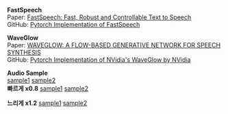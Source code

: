 **FastSpeech**  
Paper:   [FastSpeech: Fast, Robust and Controllable Text to Speech](https://arxiv.org/pdf/1905.09263.pdf)  
GitHub: [Pytorch Implementation of FastSpeech](https://github.com/xcmyz/FastSpeech)  

**WaveGlow**  
Paper:   [WAVEGLOW: A FLOW-BASED GENERATIVE NETWORK FOR SPEECH SYNTHESIS](https://arxiv.org/pdf/1811.00002.pdf)  
GitHub: [Pytorch Implementation of NVidia's WaveGlow by NVidia](https://github.com/NVIDIA/waveglow?fbclid=IwAR0o8oM_Ys4RRFvxvBN54e55joVkxOB5-f0c1CzBJE5Z8Kz3LM3IHMFuv3Y)  

**Audio Sample**  
[sample1](https://chkwon19.github.io/FastSpeech_WaveGlow/4_waveglow.wav.wav)	[sample2](https://chkwon19.github.io/FastSpeech_WaveGlow/2_waveglow.wav)   
**빠르게 x0.8**
[sample1](https://chkwon19.github.io/FastSpeech_WaveGlow/4_0_8_waveglow.wav.wav)	[sample2](https://chkwon19.github.io/FastSpeech_WaveGlow/2_0_8_waveglow.wav) 

**느리게 x1.2**
[sample1](https://chkwon19.github.io/FastSpeech_WaveGlow/4_1_2_waveglow.wav.wav)	[sample2](https://chkwon19.github.io/FastSpeech_WaveGlow/2_1_2_waveglow.wav) 


